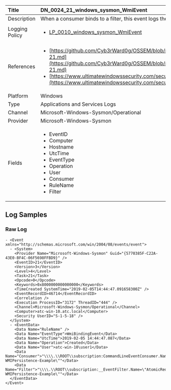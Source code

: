 | Title          | DN_0024_21_windows_sysmon_WmiEvent                                                                                                      |
|:---------------|:-----------------------------------------------------------------------------------------------------------------|
| Description    | When a consumer binds to a filter, this event logs the consumer name and  filter path                                                                                                |
| Logging Policy | <ul><li>[LP_0010_windows_sysmon_WmiEvent](../Logging_Policies/LP_0010_windows_sysmon_WmiEvent.md)</li></ul> |
| References     | <ul><li>[https://github.com/Cyb3rWard0g/OSSEM/blob/master/data_dictionaries/windows/sysmon/event-21.md](https://github.com/Cyb3rWard0g/OSSEM/blob/master/data_dictionaries/windows/sysmon/event-21.md)</li><li>[https://www.ultimatewindowssecurity.com/securitylog/encyclopedia/event.aspx?eventid=90021](https://www.ultimatewindowssecurity.com/securitylog/encyclopedia/event.aspx?eventid=90021)</li></ul>                                  |
| Platform       | Windows   |
| Type           | Applications and Services Logs 		| 
| Channel        | Microsoft-Windows-Sysmon/Operational    |
| Provider       | Microsoft-Windows-Sysmon   |
| Fields         | <ul><li>EventID</li><li>Computer</li><li>Hostname</li><li>UtcTime</li><li>EventType</li><li>Operation</li><li>User</li><li>Consumer</li><li>RuleName</li><li>Filter</li></ul>                                               |


## Log Samples

### Raw Log

```
- <Event xmlns="http://schemas.microsoft.com/win/2004/08/events/event">
  - <System>
    <Provider Name="Microsoft-Windows-Sysmon" Guid="{5770385F-C22A-43E0-BF4C-06F5698FFBD9}" /> 
    <EventID>21</EventID> 
    <Version>3</Version> 
    <Level>4</Level> 
    <Task>21</Task> 
    <Opcode>0</Opcode> 
    <Keywords>0x8000000000000000</Keywords> 
    <TimeCreated SystemTime="2019-02-05T14:44:47.091658300Z" /> 
    <EventRecordID>46714</EventRecordID> 
    <Correlation /> 
    <Execution ProcessID="3172" ThreadID="444" /> 
    <Channel>Microsoft-Windows-Sysmon/Operational</Channel> 
    <Computer>atc-win-10.atc.local</Computer> 
    <Security UserID="S-1-5-18" /> 
  </System>
  - <EventData>
    <Data Name="RuleName" /> 
    <Data Name="EventType">WmiBindingEvent</Data> 
    <Data Name="UtcTime">2019-02-05 14:44:47.087</Data> 
    <Data Name="Operation">Created</Data> 
    <Data Name="User">atc-win-10\user1</Data> 
    <Data Name="Consumer">"\\\\.\\ROOT\\subscription:CommandLineEventConsumer.Name=\"AtomicRedTeam-WMIPersistence-Example\""</Data> 
    <Data Name="Filter">"\\\\.\\ROOT\\subscription:__EventFilter.Name=\"AtomicRedTeam-WMIPersistence-Example\""</Data> 
  </EventData>
</Event>

```




